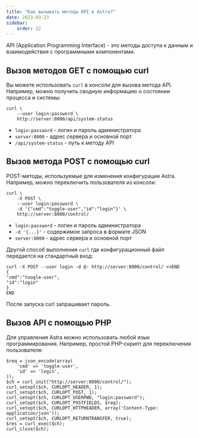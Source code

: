 ```yaml
---
title: "Как вызывать методы API в Astra?"
date: 2023-03-23
sidebar:
    order: 22
---
```


API (Application Programming Interface) - это методы доступа к данным и взаимодействия с программными компонентами.

## Вызов методов GET с помощью curl[](/ru/astra/admin-guide/call-api#call-get-methods-with-curl)

Вы можете использовать `curl` в консоли для вызова метода API. Например, можно получить сводную информацию о состоянии процесса и системы:

```
curl \
    --user login:password \
    http://server:8000/api/system-status
```

- `login:password` - логин и пароль администратора
- `server:8000` - адрес сервера и основной порт
- `/api/system-status` - путь к методу API

## Вызов метода POST с помощью curl[](/ru/astra/admin-guide/call-api#call-post-method-with-curl)

POST-методы, используемые для изменения конфигурации Astra. Например, можно переключить пользователя из консоли:

```
curl \
    -X POST \
    --user login:password \
    -d '{"cmd":"toggle-user","id":"login"}' \
    http://server:8000/control/
```

- `login:password` - логин и пароль администратора
- `-d '{...}'` - содержимое запроса в формате JSON
- `server:8000` - адрес сервера и основной порт

Другой способ выполнения `curl` где конфигурационный файл передается на стандартный вход:

```
curl -X POST --user login -d @- http://server:8000/control/ <<END
{
"cmd":"toogle-user",
"id":"login"
}
END
```

После запуска curl запрашивает пароль.

## Вызов API с помощью PHP[](/ru/astra/admin-guide/call-api#call-api-with-php)

Для управления Astra можно использовать любой язык программирования. Например, простой PHP-скрипт для переключения пользователя:

```
$req = json_encode(array(
    'cmd' => 'toggle-user',
    'id' => 'login',
));
$ch = curl_init("http://server:8000/control/");
curl_setopt($ch, CURLOPT_HEADER, 1);
curl_setopt($ch, CURLOPT_POST, 1);
curl_setopt($ch, CURLOPT_USERPWD, "login:password");
curl_setopt($ch, CURLOPT_POSTFIELDS, $req);
curl_setopt($ch, CURLOPT_HTTPHEADER, array('Content-Type: application/json'));
curl_setopt($ch, CURLOPT_RETURNTRANSFER, true);
$res = curl_exec($ch);
curl_close($ch);
```
